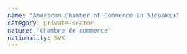```yaml
---
name: "American Chamber of Commerce in Slovakia"
category: private-sector
nature: "Chambre de commerce"
nationality: SVK
---
```

    